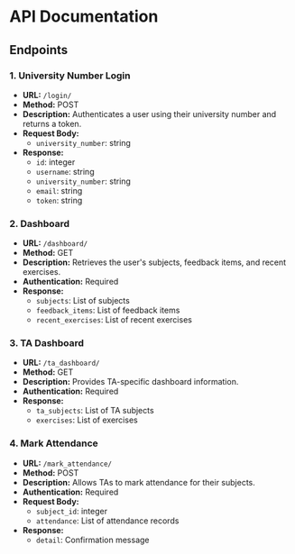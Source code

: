 # API Documentation

## Endpoints

### 1. University Number Login
- **URL:** `/login/`
- **Method:** POST
- **Description:** Authenticates a user using their university number and returns a token.
- **Request Body:**
  - `university_number`: string
- **Response:**
  - `id`: integer
  - `username`: string
  - `university_number`: string
  - `email`: string
  - `token`: string

### 2. Dashboard
- **URL:** `/dashboard/`
- **Method:** GET
- **Description:** Retrieves the user's subjects, feedback items, and recent exercises.
- **Authentication:** Required
- **Response:**
  - `subjects`: List of subjects
  - `feedback_items`: List of feedback items
  - `recent_exercises`: List of recent exercises

### 3. TA Dashboard
- **URL:** `/ta_dashboard/`
- **Method:** GET
- **Description:** Provides TA-specific dashboard information.
- **Authentication:** Required
- **Response:**
  - `ta_subjects`: List of TA subjects
  - `exercises`: List of exercises

### 4. Mark Attendance
- **URL:** `/mark_attendance/`
- **Method:** POST
- **Description:** Allows TAs to mark attendance for their subjects.
- **Authentication:** Required
- **Request Body:**
  - `subject_id`: integer
  - `attendance`: List of attendance records
- **Response:**
  - `detail`: Confirmation message